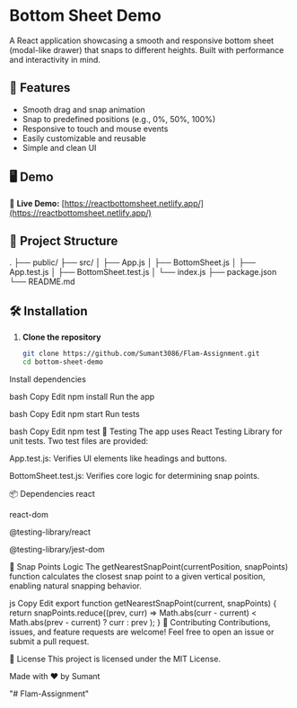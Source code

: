 # Bottom Sheet Demo

A React application showcasing a smooth and responsive bottom sheet (modal-like drawer) that snaps to different heights. Built with performance and interactivity in mind.

## 🚀 Features

- Smooth drag and snap animation
- Snap to predefined positions (e.g., 0%, 50%, 100%)
- Responsive to touch and mouse events
- Easily customizable and reusable
- Simple and clean UI

## 🖥️ Demo

🔗 **Live Demo:** [https://reactbottomsheet.netlify.app/](https://reactbottomsheet.netlify.app/)


## 📁 Project Structure

.
├── public/
├── src/
│ ├── App.js
│ ├── BottomSheet.js
│ ├── App.test.js
│ ├── BottomSheet.test.js
│ └── index.js
├── package.json
└── README.md
## 🛠️ Installation

1. **Clone the repository**
   ```bash
   git clone https://github.com/Sumant3086/Flam-Assignment.git
   cd bottom-sheet-demo
Install dependencies

bash
Copy
Edit
npm install
Run the app

bash
Copy
Edit
npm start
Run tests

bash
Copy
Edit
npm test
🧪 Testing
The app uses React Testing Library for unit tests. Two test files are provided:

App.test.js: Verifies UI elements like headings and buttons.

BottomSheet.test.js: Verifies core logic for determining snap points.

📦 Dependencies
react

react-dom

@testing-library/react

@testing-library/jest-dom

📌 Snap Points Logic
The getNearestSnapPoint(currentPosition, snapPoints) function calculates the closest snap point to a given vertical position, enabling natural snapping behavior.

js
Copy
Edit
export function getNearestSnapPoint(current, snapPoints) {
  return snapPoints.reduce((prev, curr) =>
    Math.abs(curr - current) < Math.abs(prev - current) ? curr : prev
  );
}
🤝 Contributing
Contributions, issues, and feature requests are welcome!
Feel free to open an issue or submit a pull request.

📄 License
This project is licensed under the MIT License.

Made with ❤️ by Sumant



"# Flam-Assignment" 

